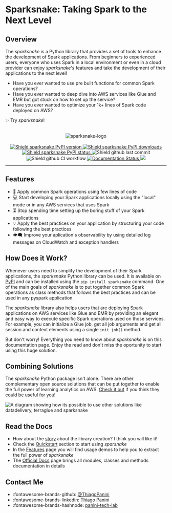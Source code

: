 # Sparksnake: Taking Spark to the Next Level

## Overview

The *sparksnake* is a Python library that provides a set of tools to enhance the development of Spark applications. From beginners to experienced users, everyone who uses Spark in a local environment or even in a cloud provider can enjoy *sparksnake's* features and take the development of their applications to the next level!

- Have you ever wanted to use pre built functions for common Spark operations?
- Have you ever wanted to deep dive into AWS services like Glue and EMR but got stuck on how to set up the service?
- Have you ever wanted to optimize your 1k+ lines of Spark code deployed on AWS?

✨ Try *sparksnake*!


<div align="center">
    <br><img src="https://github.com/ThiagoPanini/sparksnake/blob/main/docs/assets/imgs/header-readme.png?raw=true" alt="sparksnake-logo">
</div>


<div align="center">  
  <br>
  <a href="https://pypi.org/project/sparksnake/">
    <img src="https://img.shields.io/pypi/v/sparksnake?color=purple" alt="Shield sparksnake PyPI version">
  </a>

  <a href="https://pypi.org/project/sparksnake/">
    <img src="https://img.shields.io/pypi/dm/sparksnake?color=purple" alt="Shield sparksnake PyPI downloads">
  </a>

  <a href="https://pypi.org/project/sparksnake/">
    <img src="https://img.shields.io/pypi/status/sparksnake?color=purple" alt="Shield sparksnake PyPI status">
  </a>
  
  <img src="https://img.shields.io/github/last-commit/ThiagoPanini/sparksnake?color=purple" alt="Shield github last commit">

  <br>
  
  <img src="https://img.shields.io/github/actions/workflow/status/ThiagoPanini/sparksnake/ci-main.yml?label=ci" alt="Shield github CI workflow">

  <a href='https://sparksnake.readthedocs.io/pt/latest/?badge=latest'>
    <img src='https://readthedocs.org/projects/sparksnake/badge/?version=latest' alt='Documentation Status' />
  </a>

  <a href="https://codecov.io/gh/ThiagoPanini/sparksnake" > 
    <img src="https://codecov.io/gh/ThiagoPanini/sparksnake/branch/main/graph/badge.svg?token=zSdFO9jkD8"/> 
  </a>

</div>

___


## Features

- 🤖 Apply common Spark operations using few lines of code
- 💻 Start developing your Spark applications locally using the "local" mode or in any AWS services that uses Spark
- ⏳ Stop spending time setting up the boring stuff of your Spark applications
- 💡 Apply the best practices on your application by structuring your code following the best practices
- 👁️‍🗨️ Improve your aplication's observability by using detailed log messages on CloudWatch and exception handlers


## How Does it Work?

Whenever users need to simplify the development of their Spark applications, the *sparksnake* Python library can be used. It is available on [PyPI](https://pypi.org/project/sparksnake/) and can be installed using the `pip install sparksnake` command. One of the main goals of *sparksnake* is to put together common Spark operations as class methods that follows the best practices and can be used in any pyspark application.

The *sparksnake* library also helps users that are deploying Spark applications on AWS services like Glue and EMR by providing an elegant and easy way to execute specific Spark operations used on those services. For example, you can initialize a Glue job, get all job arguments and get all session and context elements using a single `init_job()` method.

But don't worry! Everything you need to know about *sparksnake* is on this documentation page. Enjoy the read and don't miss the oportunity to start using this huge solution.

## Combining Solutions

The *sparksnake* Python package isn't alone. There are other complementary open source solutions that can be put together to enable the full power of learning analytics on AWS. [Check it out](https://github.com/ThiagoPanini) if you think they could be useful for you!

![A diagram showing how its possible to use other solutions like datadelivery, terraglue and sparksnake](https://github.com/ThiagoPanini/datadelivery/blob/main/docs/assets/imgs/products-overview-v2.png?raw=true)

## Read the Docs

- How about the [story](story.md) about the library creation? I think you will like it!
- Check the [Quickstart](./quickstart/basic-tutorial.md) section to start using *sparsnake*
- In the [Features](./features/demo-glue.md) page you will find usage demos to help you to extract the full power of *sparksnake*
- The [Official Docs](./mkdocstrings/gluejobmanager.md) page brings all modules, classes and methods documentation in details

## Contact Me

- :fontawesome-brands-github: [@ThiagoPanini](https://github.com/ThiagoPanini)
- :fontawesome-brands-linkedin: [Thiago Panini](https://www.linkedin.com/in/thiago-panini/)
- :fontawesome-brands-hashnode: [panini-tech-lab](https://panini.hashnode.dev/)
